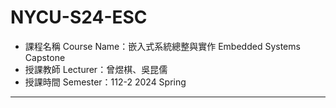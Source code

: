 # NYCU-S24-ESC

- 課程名稱 Course Name：嵌入式系統總整與實作 Embedded Systems Capstone
- 授課教師 Lecturer：曾煜棋、吳昆儒
- 授課時間 Semester：112-2 2024 Spring

---
